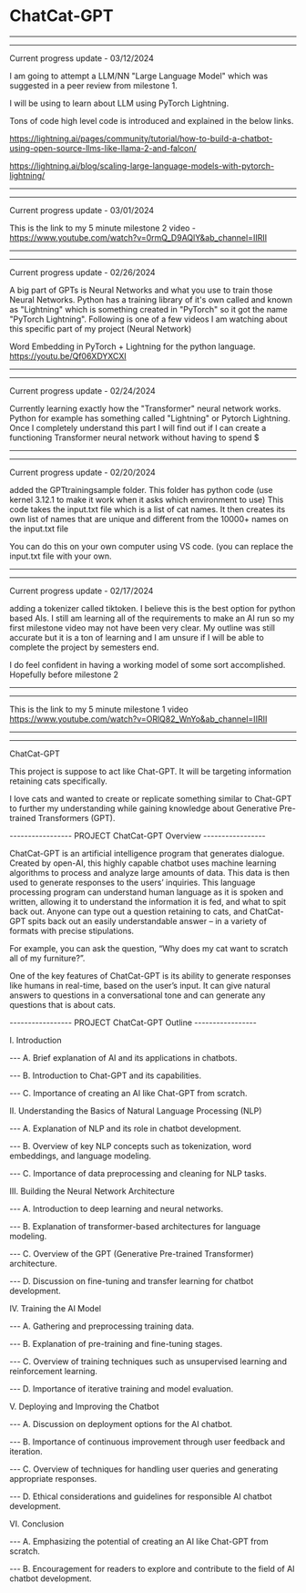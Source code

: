 # ChatCat-GPT

----------------------------------------------------------------
----------------------------------------------------------------
Current progress update - 03/12/2024

I am going to attempt a LLM/NN "Large Language Model" which was suggested in a peer review from milestone 1.

I will be using to learn about LLM using PyTorch Lightning.

Tons of code high level code is introduced and explained in the below links.

https://lightning.ai/pages/community/tutorial/how-to-build-a-chatbot-using-open-source-llms-like-llama-2-and-falcon/

https://lightning.ai/blog/scaling-large-language-models-with-pytorch-lightning/

----------------------------------------------------------------
----------------------------------------------------------------
Current progress update - 03/01/2024

This is the link to my 5 minute milestone 2 video - https://www.youtube.com/watch?v=0rmQ_D9AQlY&ab_channel=IIRII

----------------------------------------------------------------
----------------------------------------------------------------
Current progress update - 02/26/2024

A big part of GPTs is Neural Networks and what you use to train those Neural Networks. Python has a training library of it's own called and known as "Lightning" 
which is something created in "PyTorch" so it got the name "PyTorch Lightning".
Following is one of a few videos I am watching about this specific part of my project (Neural Network)

Word Embedding in PyTorch + Lightning for the python language.
https://youtu.be/Qf06XDYXCXI

----------------------------------------------------------------
----------------------------------------------------------------
Current progress update - 02/24/2024

Currently learning exactly how the "Transformer" neural network works.
Python for example has something called "Lightning" or Pytorch Lightning.
Once I completely understand this part I will find out if I can create a functioning Transformer neural network without having to spend $

----------------------------------------------------------------
----------------------------------------------------------------
Current progress update - 02/20/2024

added the GPTtrainingsample folder. This folder has python code (use kernel 3.12.1 to make it work when it asks which environment to use)
This code takes the input.txt file which is a list of cat names. It then creates its own
list of names that are unique and different from the 10000+ names on the input.txt file

You can do this on your own computer using VS code. (you can replace the input.txt file with your own.

----------------------------------------------------------------
----------------------------------------------------------------
Current progress update - 02/17/2024

adding a tokenizer called tiktoken. I believe this is the best option for python based AIs. I still am learning all of the requirements to make an AI run so my first milestone video may not have been very clear. My outline was still accurate but it is a ton of learning and I am unsure if I will be able to complete the project by semesters end.

I do feel confident in having a working model of some sort accomplished. Hopefully before milestone 2

----------------------------------------------------------------

----------------------------------------------------------------

This is the link to my 5 minute milestone 1 video
<https://www.youtube.com/watch?v=ORlQ82_WnYo&ab_channel=IIRII>

----------------------------------------------------------------
----------------------------------------------------------------

ChatCat-GPT

This project is suppose to act like Chat-GPT. It will be targeting information retaining cats specifically.

I love cats and wanted to create or replicate something similar to Chat-GPT to further my understanding while gaining knowledge about Generative Pre-trained Transformers (GPT).

----------------- PROJECT ChatCat-GPT Overview -----------------

ChatCat-GPT is an artificial intelligence program that generates dialogue. Created by open-AI, this highly capable chatbot uses machine learning algorithms to process and analyze large amounts of data. This data is then used to generate responses to the users’ inquiries. This language processing program can understand human language as it is spoken and written, allowing it to understand the information it is fed, and what to spit back out. Anyone can type out a question retaining to cats, and ChatCat-GPT spits back out an easily understandable answer – in a variety of formats with precise stipulations.

For example, you can ask the question, “Why does my cat want to scratch all of my furniture?”.

One of the key features of ChatCat-GPT is its ability to generate responses like humans in real-time, based on the user’s input. It can give natural answers to questions in a conversational tone and can generate any questions that is about cats.

----------------- PROJECT ChatCat-GPT Outline -----------------

I. Introduction

--- A. Brief explanation of AI and its applications in chatbots.

--- B. Introduction to Chat-GPT and its capabilities.

--- C. Importance of creating an AI like Chat-GPT from scratch.

II. Understanding the Basics of Natural Language Processing (NLP)

--- A. Explanation of NLP and its role in chatbot development.

--- B. Overview of key NLP concepts such as tokenization, word embeddings, and language modeling.

--- C. Importance of data preprocessing and cleaning for NLP tasks.

III. Building the Neural Network Architecture

--- A. Introduction to deep learning and neural networks.

--- B. Explanation of transformer-based architectures for language modeling.

--- C. Overview of the GPT (Generative Pre-trained Transformer) architecture.

--- D. Discussion on fine-tuning and transfer learning for chatbot development.

IV. Training the AI Model

--- A. Gathering and preprocessing training data.

--- B. Explanation of pre-training and fine-tuning stages.

--- C. Overview of training techniques such as unsupervised learning and reinforcement learning.

--- D. Importance of iterative training and model evaluation.

V. Deploying and Improving the Chatbot

--- A. Discussion on deployment options for the AI chatbot.

--- B. Importance of continuous improvement through user feedback and iteration.

--- C. Overview of techniques for handling user queries and generating appropriate responses.

--- D. Ethical considerations and guidelines for responsible AI chatbot development.

VI. Conclusion

--- A. Emphasizing the potential of creating an AI like Chat-GPT from scratch.

--- B. Encouragement for readers to explore and contribute to the field of AI chatbot development.
